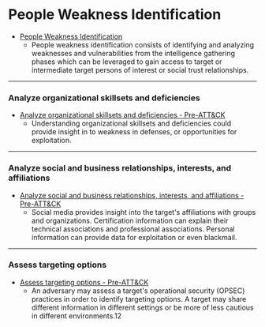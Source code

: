 # People Weakness Identification




* [People Weakness Identification](https://attack.mitre.org/pre-attack/index.php/People_Weakness_Identification)
	* People weakness identification consists of identifying and analyzing weaknesses and vulnerabilities from the intelligence gathering phases which can be leveraged to gain access to target or intermediate target persons of interest or social trust relationships. 








-------------------------------
### Analyze organizational skillsets and deficiencies
* [Analyze organizational skillsets and deficiencies - Pre-ATT&CK](https://attack.mitre.org/pre-attack/index.php/Technique/PRE-T1074)
	* Understanding organizational skillsets and deficiencies could provide insight in to weakness in defenses, or opportunities for exploitation.



-------------------------------
### Analyze social and business relationships, interests, and affiliations
* [Analyze social and business relationships, interests, and affiliations - Pre-ATT&CK](https://attack.mitre.org/pre-attack/index.php/Technique/PRE-T1072)
	* Social media provides insight into the target's affiliations with groups and organizations. Certification information can explain their technical associations and professional associations. Personal information can provide data for exploitation or even blackmail.




-------------------------------
### Assess targeting options
* [Assess targeting options - Pre-ATT&CK](https://attack.mitre.org/pre-attack/index.php/Technique/PRE-T1073)
	* An adversary may assess a target's operational security (OPSEC) practices in order to identify targeting options. A target may share different information in different settings or be more of less cautious in different environments.12 





















